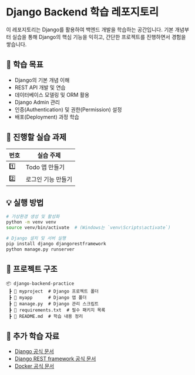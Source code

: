 # Django Backend 학습 레포지토리

이 레포지토리는 Django를 활용하여 백엔드 개발을 학습하는 공간입니다. 
기본 개념부터 실습을 통해 Django의 핵심 기능을 익히고, 간단한 프로젝트를 진행하면서 경험을 쌓습니다.

## 🚀 학습 목표
- Django의 기본 개념 이해
- REST API 개발 및 연습
- 데이터베이스 모델링 및 ORM 활용
- Django Admin 관리
- 인증(Authentication) 및 권한(Permission) 설정
- 배포(Deployment) 과정 학습

## 📌 진행할 실습 과제
| 번호 | 실습 주제 |
|------|------------------|
| 1️⃣  | Todo 앱 만들기 |
| 2️⃣  | 로그인 기능 만들기 |

## 💡 실행 방법
```bash
# 가상환경 생성 및 활성화
python -m venv venv
source venv/bin/activate  # (Windows는 `venv\Scripts\activate`)

# Django 설치 및 서버 실행
pip install django djangorestframework
python manage.py runserver
```

## 📂 프로젝트 구조
```
📦 django-backend-practice
 ┣ 📂 myproject  # Django 프로젝트 폴더
 ┣ 📂 myapp      # Django 앱 폴더
 ┣ 📜 manage.py  # Django 관리 스크립트
 ┣ 📜 requirements.txt  # 필수 패키지 목록
 ┣ 📜 README.md  # 학습 내용 정리
```

## 📌 추가 학습 자료
- [Django 공식 문서](https://docs.djangoproject.com/en/4.2/)
- [Django REST framework 공식 문서](https://www.django-rest-framework.org/)
- [Docker 공식 문서](https://docs.docker.com/)



